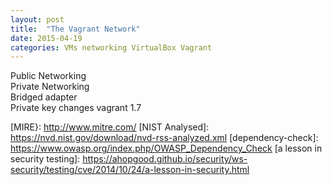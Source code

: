 ```yaml
---
layout: post
title:  "The Vagrant Network"
date: 2015-04-19
categories: VMs networking VirtualBox Vagrant
---
```


Public Networking  
Private Networking  
Bridged adapter  
Private key changes vagrant 1.7

[Vagrant-Networking]:			https://ifttt.com/
[NIST]:				http://www.nvd.nist.gov/
[MIRE}:				http://www.mitre.com/
[NIST Analysed]:	https://nvd.nist.gov/download/nvd-rss-analyzed.xml
[dependency-check]:	https://www.owasp.org/index.php/OWASP_Dependency_Check
[a lesson in security testing]: https://ahopgood.github.io/security/ws-security/testing/cve/2014/10/24/a-lesson-in-security.html























